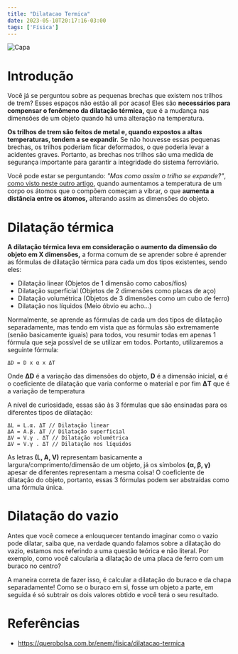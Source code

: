 ```yaml
---
title: "Dilatacao Termica"
date: 2023-05-10T20:17:16-03:00
tags: ['Física']
---
```


![Capa](https://s2.static.brasilescola.uol.com.br/be/2023/01/trilhos-dilatacao.jpg)

# Introdução

Você já se perguntou sobre as pequenas brechas que existem nos trilhos de trem? Esses espaços não estão ali por acaso! 
Eles são **necessários para compensar o fenômeno da dilatação térmica,** que é a mudança nas dimensões de um objeto quando 
há uma alteração na temperatura.

**Os trilhos de trem são feitos de metal e, quando expostos a altas temperaturas, tendem a se expandir.** Se não houvesse 
essas pequenas brechas, os trilhos poderiam ficar deformados, o que poderia levar a acidentes graves. Portanto, as 
brechas nos trilhos são uma medida de segurança importante para garantir a integridade do sistema ferroviário.

Você pode estar se perguntando: *"Mas como assim o trilho se expande?"*, [como visto neste 
outro artigo](/posts/fisica/escalas-de-temperatura/), quando aumentamos a temperatura de um corpo os átomos que o compõem 
começam a vibrar, o que **aumenta a distância entre os átomos,** alterando assim as dimensões do objeto.

# Dilatação térmica

**A dilatação térmica leva em consideração o aumento da dimensão do objeto em X dimensões,** a forma comum de se aprender sobre é 
aprender as fórmulas de dilatação térmica para cada um dos tipos existentes, sendo eles:

- Dilatação linear (Objetos de 1 dimensão como cabos/fios)
- Dilatação superficial (Objetos de 2 dimensões como placas de aço)
- Dilatação volumétrica  (Objetos de 3 dimensões como um cubo de ferro)
- Dilatação nos líquidos (Meio óbvio eu acho...)

Normalmente, se aprende as fórmulas de cada um dos tipos de dilatação separadamente, mas tendo em vista que as fórmulas são 
extremamente (senão basicamente iguais) para todos, vou resumir todas em apenas 1 fórmula que seja possível de se utilizar em todos. 
Portanto, utilizaremos a seguinte fórmula:

```
ΔD = D x α x ΔT
```

Onde **ΔD** é a variação das dimensões do objeto, **D** é a dimensão inicial, **α** é o coeficiente de dilatação que varia conforme 
o material e por fim **ΔT** que é a variação de temperatura

A nível de curiosidade, essas são às 3 fórmulas que são ensinadas para os diferentes tipos de dilatação:

```
ΔL = L.α. ΔT // Dilatação linear
ΔA = A.β. ΔT // Dilatação superficial
ΔV = V.γ . ΔT // Dilatação volumétrica
ΔV = V.γ . ΔT // Dilatação nos líquidos
```

As letras **(L, A, V)** representam basicamente a largura/comprimento/dimensão de um objeto, já os símbolos **(α, β, γ)** apesar de diferentes 
representam a mesma coisa! O coeficiente de dilatação do objeto, portanto, essas 3 fórmulas podem ser abstraídas como uma fórmula única. 

# Dilatação do vazio

Antes que você comece a enlouquecer tentando imaginar como o vazio pode dilatar, saiba que, na verdade quando falamos sobre a dilatação 
do vazio, estamos nos referindo a uma questão teórica e não literal. Por exemplo, como você calcularia a dilatação de uma placa de ferro 
com um buraco no centro?

A maneira correta de fazer isso, é calcular a dilatação do buraco e da chapa separadamente! Como se o buraco em si, 
fosse um objeto a parte, em seguida é só subtrair os dois valores obtido e você terá o seu resultado.

# Referências

- https://querobolsa.com.br/enem/fisica/dilatacao-termica
